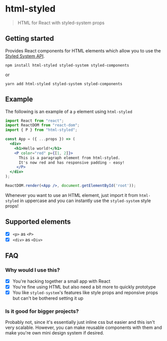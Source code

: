 # html-styled
> HTML for React with styled-system props

## Getting started 
Provides React components for HTML elements which allow you to use the [Styled System API](https://styled-system.com/api/).

```
npm install html-styled styled-system styled-components
```

or 


```
yarn add html-styled styled-system styled-components
```

## Example

The following is an example of a `p` element using `html-styled`

```jsx
import React from "react";
import ReactDOM from "react-dom";
import { P } from "html-styled";

const App = ({ ...props }) => (
  <div>
    <h1>Hello world!</h1>
    <P color="red" p={[1, 2]}>
      This is a paragraph element from html-styled. 
      It's now red and has responsive padding - easy!
     </P>
  </div>
);

ReactDOM.render(<App />, document.getElementById('root'));
```

Whenever you want to use an HTML element, just import it from `html-styled` in uppercase and you can instantly use the `styled-system` style props!

## Supported elements

- [x] `<p>` as `<P>`
- [x] `<div>` as `<Div>`

## FAQ

### Why would I use this?

- [x] You're hacking together a small app with React
- [x] You're fine using HTML but also need a bit more to quickly prototype
- [x] You like `styled-system`'s features like style props and reponsive props but can't be bothered setting it up

### Is it good for bigger projects?

Probably not, since it's essentially just inline css but easier and this isn't very scalable. However, you can make reusable components with them and make you're own mini design system if desired.
